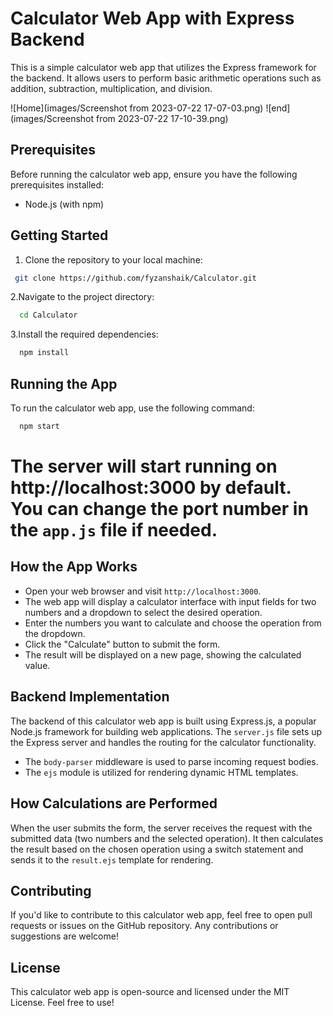 # Calculator Web App with Express Backend

This is a simple calculator web app that utilizes the Express framework for the backend. It allows users to perform basic arithmetic operations such as addition, subtraction, multiplication, and division.


![Home](images/Screenshot from 2023-07-22 17-07-03.png)
![end](images/Screenshot from 2023-07-22 17-10-39.png)

## Prerequisites

Before running the calculator web app, ensure you have the following prerequisites installed:

- Node.js (with npm)

## Getting Started

1. Clone the repository to your local machine:
 ```bash
  git clone https://github.com/fyzanshaik/Calculator.git
```
2.Navigate to the project directory:
```bash
  cd Calculator
```
3.Install the required dependencies:
```bash
  npm install
```
## Running the App
To run the calculator web app, use the following command:
```bash
  npm start
```
# The server will start running on http://localhost:3000 by default. You can change the port number in the `app.js` file if needed.

## How the App Works
- Open your web browser and visit `http://localhost:3000`.
- The web app will display a calculator interface with input fields for two numbers and a dropdown to select the desired operation.
- Enter the numbers you want to calculate and choose the operation from the dropdown.
- Click the "Calculate" button to submit the form.
- The result will be displayed on a new page, showing the calculated value.

## Backend Implementation
The backend of this calculator web app is built using Express.js, a popular Node.js framework for building web applications. The `server.js` file sets up the Express server and handles the routing for the calculator functionality.

- The `body-parser` middleware is used to parse incoming request bodies.
- The `ejs` module is utilized for rendering dynamic HTML templates.

## How Calculations are Performed
When the user submits the form, the server receives the request with the submitted data (two numbers and the selected operation). It then calculates the result based on the chosen operation using a switch statement and sends it to the `result.ejs` template for rendering.

## Contributing
If you'd like to contribute to this calculator web app, feel free to open pull requests or issues on the GitHub repository. Any contributions or suggestions are welcome!

## License
This calculator web app is open-source and licensed under the MIT License. Feel free to use!
